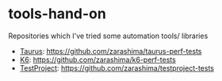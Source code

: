 # tools-hand-on
Repositories which I've tried some automation tools/ libraries

* [Taurus](https://www.blazemeter.com/taurus): https://github.com/zarashima/taurus-perf-tests
* [K6](https://k6.io/): https://github.com/zarashima/k6-perf-tests
* [TestProject](https://testproject.io/): https://github.com/zarashima/testproject-tests
